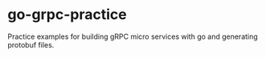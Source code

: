 # go-grpc-practice
Practice examples for building gRPC micro services with go and generating protobuf files.
